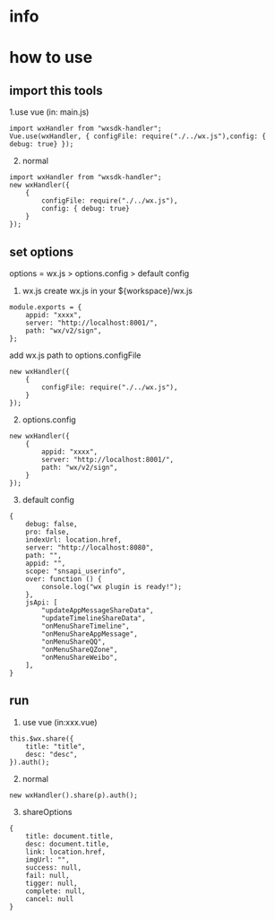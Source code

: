 # info

# how to use

## import this tools

1.use vue (in: main.js)

```
import wxHandler from "wxsdk-handler";
Vue.use(wxHandler, { configFile: require("./../wx.js"),config: { debug: true} });
```

2. normal

```
import wxHandler from "wxsdk-handler";
new wxHandler({
    { 
        configFile: require("./../wx.js"),
        config: { debug: true}
    }
});
```

## set options
options = wx.js > options.config > default config


1. wx.js
create wx.js in your ${workspace}/wx.js
```
module.exports = {
	appid: "xxxx",
	server: "http://localhost:8001/",
	path: "wx/v2/sign",
};
```

add wx.js path to options.configFile
```
new wxHandler({
    { 
        configFile: require("./../wx.js"),
    }
});
```

2. options.config

```
new wxHandler({
    { 
        appid: "xxxx",
	    server: "http://localhost:8001/",
	    path: "wx/v2/sign",
    }
});

```

3. default config

```
{
	debug: false,
	pro: false,
	indexUrl: location.href,
	server: "http://localhost:8080",
	path: "",
	appid: "",
	scope: "snsapi_userinfo",
	over: function () {
		console.log("wx plugin is ready!");
	},
	jsApi: [
		"updateAppMessageShareData",
		"updateTimelineShareData",
		"onMenuShareTimeline",
		"onMenuShareAppMessage",
		"onMenuShareQQ",
		"onMenuShareQZone",
		"onMenuShareWeibo",
	],
}
```

## run 

1. use vue (in:xxx.vue)

```
this.$wx.share({
	title: "title",
	desc: "desc",
}).auth();
```

2. normal
   
```
new wxHandler().share(p).auth();

```

3. shareOptions

```
{
	title: document.title,
	desc: document.title,
	link: location.href,
	imgUrl: "",
    success: null,
    fail: null,
    tigger: null,
    complete: null,
    cancel: null
}
```
